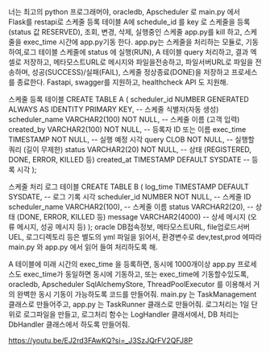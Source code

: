 너는 최고의 python 프로그래머야, oracledb, Apscheduler 로 main.py 에서  
Flask를 restapi로 스케줄 등록 테이블 A에 schedule_id 를 key 로 스케줄을 등록(status 값 RESERVED), 
조회, 변경, 삭제, 실행중인 스케줄 app.py를 kill 하고, 스케줄을 exec_time 시간에  app.py기동 한다. 
app.py는 스케줄을 처리하는 모듈로, 기동하여,로그 테이블 스케줄에 status 에 실행(RUN), 
A 테이블 query 처리하고, 결과 엑셀로 저장하고, 메타모스트URL로 메시지와 파일을전송하고, 
파일서버URL로 파일을 전송하며, 성공(SUCCESS)/실패(FAIL), 스케줄 정상종료(DONE)을 저장하고 프로세스를 종료한다. 
Fastapi, swagger를 지원하고, healthcheck API 도 지원해.

스케줄 등록 테이블
CREATE TABLE A (
    scheduler_id     NUMBER GENERATED ALWAYS AS IDENTITY PRIMARY KEY, -- 스케줄 식별자(자동 생성)
    scheduler_name   VARCHAR2(100)   NOT NULL, -- 스케줄 이름 (고객 입력)
    created_by       VARCHAR2(100)   NOT NULL, -- 등록자 ID 또는 이름
    exec_time        TIMESTAMP       NOT NULL, -- 실행 예정 시각
    query            CLOB            NOT NULL, -- 실행할 쿼리 (길이 무제한)
    status           VARCHAR2(20)    NOT NULL, -- 상태 (REGISTERED, DONE, ERROR, KILLED 등)
    created_at       TIMESTAMP       DEFAULT SYSDATE -- 등록 시각
);

스케줄 처리 로그 테이블
CREATE TABLE B (
    log_time         TIMESTAMP       DEFAULT SYSDATE, -- 로그 기록 시각
    scheduler_id     NUMBER    NOT NULL,        -- 스케줄 ID
    scheduler_name   VARCHAR2(100),                   -- 스케줄 이름
    status           VARCHAR2(20),                    -- 상태 (DONE, ERROR, KILLED 등)
    message          VARCHAR2(4000)                   -- 상세 메시지 (오류 메시지, 성공 메시지 등)
);
oracle DB접속정보, 메타모스트URL, file업로드서버UEL, 로그디렉토리 등은 별도의 yml 파일을 읽어서, 
환경변수로 dev,test,prod 에따라 main.py 와 app.py 에서 읽어 들여 처리하도록 해.

A 테이블에 미래 시간의 exec_time 을 등록하면,
동시에 1000개이상 app.py 프로세스도 exec_time가 동일하면 동시에 기동하고, 또는 exec_time에 기동할수있도록,  
oracledb, Apscheduler SqlAlchemyStore, ThreadPoolExecutor 를 이용해서 거의 완벽한 동시 기동이 가능하도록  코드를 만들어줘.
main.py 는 TaskManagement 클래스로 만들어주고, app.py 는 TaskRunner 클래스로 만들어줘.
로그처리는 1일 단위로 로그파일을 만들고, 로그처리 함수는 LogHandler 클래서에서,
DB 처리는 DbHandler 클래스에서 하도록 만들어줘.

https://youtu.be/EJ2rd3FAwKQ?si=_J3SzJQrFV2QFJ8P
